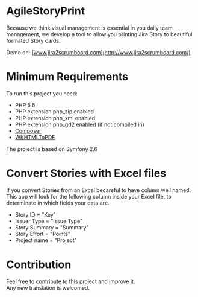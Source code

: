 AgileStoryPrint
===============
Because we think visual management is essential in you daily team management, 
we develop a tool to allow you printing Jira Story to beautiful formated Story
cards.

Demo on: [www.jira2scrumboard.com](http://www.jira2scrumboard.com/)

Minimum Requirements
===============
To run this project you need:
* PHP 5.6
* PHP extension php_zip enabled
* PHP extension php_xml enabled
* PHP extension php_gd2 enabled (if not compiled in)
* [Composer](https://getcomposer.org/)
* [WKHTMLToPDF](http://wkhtmltopdf.org/downloads.html)


The project is based on Symfony 2.6

Convert Stories with Excel files
===============
If you convert Stories from an Excel becareful to have column well named.  
This app will look for the following column inside your Excel file, to determinate
in which fields your data are.

* Story ID = "Key"
* Issuer Type = "Issue Type"
* Story Summary = "Summary"
* Story Effort = "Points"
* Project name = "Project"

Contribution
===============
Feel free to contribute to this project and improve it.  
Any new translation is welcomed.
